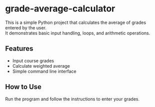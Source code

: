 # grade-average-calculator
This is a simple Python project that calculates the average of grades entered by the user.  
It demonstrates basic input handling, loops, and arithmetic operations.

## Features
- Input course  grades
- Calculate weighted average
- Simple command line interface

## How to Use
Run the program and follow the instructions to enter your grades.
